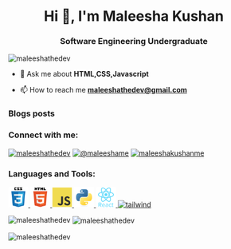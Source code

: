 <h1 align="center">Hi 👋, I'm Maleesha Kushan</h1>
<h3 align="center">Software Engineering Undergraduate</h3>

<p align="left"> <img src="https://komarev.com/ghpvc/?username=maleeshathedev&label=Profile%20views&color=0e75b6&style=flat" alt="maleeshathedev" /> </p>


- 💬 Ask me about **HTML,CSS,Javascript**

- 📫 How to reach me **maleeshathedev@gmail.com**

### Blogs posts
<!-- BLOG-POST-LIST:START -->
<!-- BLOG-POST-LIST:END -->

<h3 align="left">Connect with me:</h3>
<p align="left">
<a href="https://dev.to/maleeshathedev" target="blank"><img align="center" src="https://raw.githubusercontent.com/rahuldkjain/github-profile-readme-generator/master/src/images/icons/Social/devto.svg" alt="maleeshathedev" height="30" width="40" /></a>
<a href="https://medium.com/@maleeshame" target="blank"><img align="center" src="https://raw.githubusercontent.com/rahuldkjain/github-profile-readme-generator/master/src/images/icons/Social/medium.svg" alt="@maleeshame" height="30" width="40" /></a>
<a href="https://www.hackerrank.com/maleeshakushanme" target="blank"><img align="center" src="https://raw.githubusercontent.com/rahuldkjain/github-profile-readme-generator/master/src/images/icons/Social/hackerrank.svg" alt="maleeshakushanme" height="30" width="40" /></a>
</p>

<h3 align="left">Languages and Tools:</h3>
<p align="left"> <a href="https://www.w3schools.com/css/" target="_blank" rel="noreferrer"> <img src="https://raw.githubusercontent.com/devicons/devicon/master/icons/css3/css3-original-wordmark.svg" alt="css3" width="40" height="40"/> </a> <a href="https://www.w3.org/html/" target="_blank" rel="noreferrer"> <img src="https://raw.githubusercontent.com/devicons/devicon/master/icons/html5/html5-original-wordmark.svg" alt="html5" width="40" height="40"/> </a> <a href="https://developer.mozilla.org/en-US/docs/Web/JavaScript" target="_blank" rel="noreferrer"> <img src="https://raw.githubusercontent.com/devicons/devicon/master/icons/javascript/javascript-original.svg" alt="javascript" width="40" height="40"/> </a> <a href="https://www.python.org" target="_blank" rel="noreferrer"> <img src="https://raw.githubusercontent.com/devicons/devicon/master/icons/python/python-original.svg" alt="python" width="40" height="40"/> </a> <a href="https://reactjs.org/" target="_blank" rel="noreferrer"> <img src="https://raw.githubusercontent.com/devicons/devicon/master/icons/react/react-original-wordmark.svg" alt="react" width="40" height="40"/> </a> <a href="https://tailwindcss.com/" target="_blank" rel="noreferrer"> <img src="https://www.vectorlogo.zone/logos/tailwindcss/tailwindcss-icon.svg" alt="tailwind" width="40" height="40"/> </a> </p>

<p><img align="left" src="https://github-readme-stats.vercel.app/api/top-langs?username=maleeshathedev&show_icons=true&locale=en&layout=compact" alt="maleeshathedev" /></p>

<p>&nbsp;<img align="center" src="https://github-readme-stats.vercel.app/api?username=maleeshathedev&show_icons=true&locale=en" alt="maleeshathedev" /></p>

<p><img align="center" src="https://github-readme-streak-stats.herokuapp.com/?user=maleeshathedev&theme=dark" alt="maleeshathedev" /></p>
